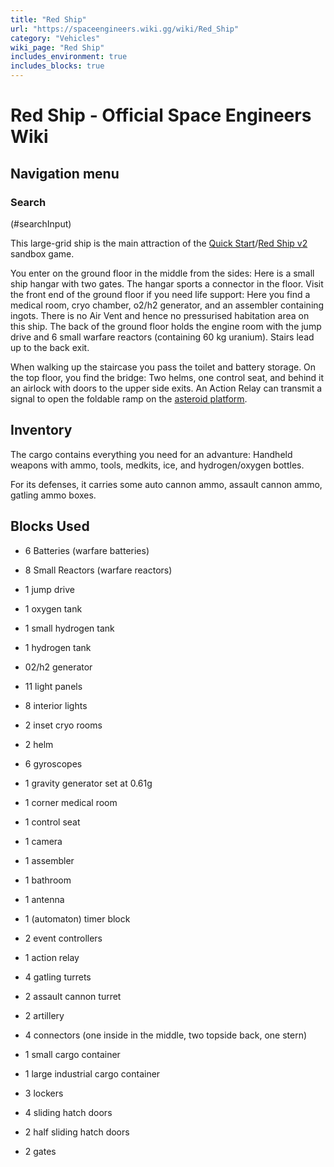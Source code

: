 ```yaml
---
title: "Red Ship"
url: "https://spaceengineers.wiki.gg/wiki/Red_Ship"
category: "Vehicles"
wiki_page: "Red Ship"
includes_environment: true
includes_blocks: true
---
```


# Red Ship - Official Space Engineers Wiki

## Navigation menu

### Search

(#searchInput)

This large-grid ship is the main attraction of the [Quick Start](https://spaceengineers.wiki.gg/wiki/Quick_Start "Quick Start")/[Red Ship v2](https://spaceengineers.wiki.gg/wiki/Red_Ship_v2 "Red Ship v2") sandbox game.

You enter on the ground floor in the middle from the sides: Here is a small ship hangar with two gates. The hangar sports a connector in the floor. Visit the front end of the ground floor if you need life support: Here you find a medical room, cryo chamber, o2/h2 generator, and an assembler containing ingots. There is no Air Vent and hence no pressurised habitation area on this ship. The back of the ground floor holds the engine room with the jump drive and 6 small warfare reactors (containing 60 kg uranium). Stairs lead up to the back exit.

When walking up the staircase you pass the toilet and battery storage. On the top floor, you find the bridge: Two helms, one control seat, and behind it an airlock with doors to the upper side exits. An Action Relay can transmit a signal to open the foldable ramp on the [asteroid platform](https://spaceengineers.wiki.gg/wiki/Red_Platform "Red Platform").

## Inventory

The cargo contains everything you need for an advanture: Handheld weapons with ammo, tools, medkits, ice, and hydrogen/oxygen bottles.

For its defenses, it carries some auto cannon ammo, assault cannon ammo, gatling ammo boxes.

## Blocks Used

*   6 Batteries (warfare batteries)
*   8 Small Reactors (warfare reactors)
*   1 jump drive

*   1 oxygen tank
*   1 small hydrogen tank
*   1 hydrogen tank
*   02/h2 generator

*   11 light panels
*   8 interior lights

*   2 inset cryo rooms
*   2 helm
*   6 gyroscopes
*   1 gravity generator set at 0.61g
*   1 corner medical room
*   1 control seat
*   1 camera
*   1 assembler
*   1 bathroom

*   1 antenna
*   1 (automaton) timer block
*   2 event controllers
*   1 action relay

*   4 gatling turrets
*   2 assault cannon turret
*   2 artillery

*   4 connectors (one inside in the middle, two topside back, one stern)
*   1 small cargo container
*   1 large industrial cargo container
*   3 lockers

*   4 sliding hatch doors
*   2 half sliding hatch doors
*   2 gates